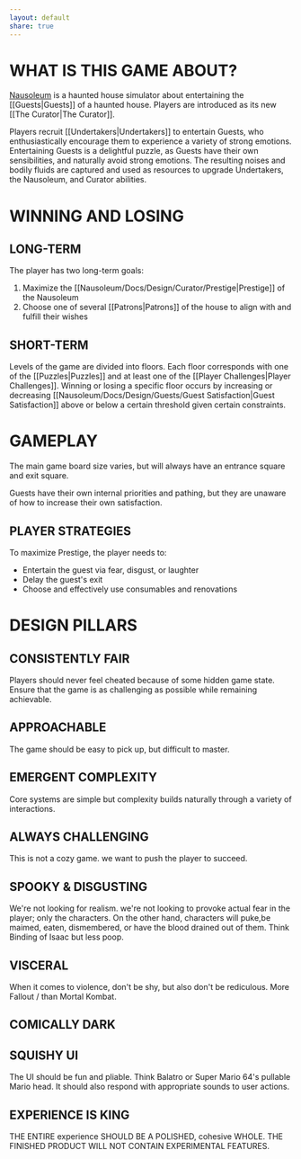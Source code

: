 ```yaml
---
layout: default
share: true
---
```

  
# WHAT IS THIS GAME ABOUT?  
  
[Nausoleum](Nausoleum/Docs/Design/Writing/Nausoleum.md) is a haunted house simulator about entertaining the [[Guests|Guests]] of a haunted house. Players are introduced as its new [[The Curator|The Curator]].  
  
Players recruit [[Undertakers|Undertakers]] to entertain Guests, who enthusiastically encourage them to experience a variety of strong emotions. Entertaining Guests is a delightful puzzle, as Guests have their own sensibilities, and naturally avoid strong emotions. The resulting noises and bodily fluids are captured and used as resources to upgrade Undertakers, the Nausoleum, and Curator abilities.  
  
# WINNING AND LOSING  
  
## LONG-TERM  
  
The player has two long-term goals:  
  
1. Maximize the [[Nausoleum/Docs/Design/Curator/Prestige|Prestige]] of the Nausoleum  
2. Choose one of several [[Patrons|Patrons]] of the house to align with and fulfill their wishes  
  
## SHORT-TERM  
  
Levels of the game are divided into floors. Each floor corresponds with one of the [[Puzzles|Puzzles]] and at least one of the [[Player Challenges|Player Challenges]]. Winning or losing a specific floor occurs by increasing or decreasing [[Nausoleum/Docs/Design/Guests/Guest Satisfaction|Guest Satisfaction]] above or below a certain threshold given certain constraints.  
  
# GAMEPLAY  
  
The main game board size varies, but will always have an entrance square and exit square.  
  
Guests have their own internal priorities and pathing, but they are unaware of how to increase their own satisfaction.  
  
## PLAYER STRATEGIES  
  
To maximize Prestige, the player needs to:  
  
* Entertain the guest via fear, disgust, or laughter  
* Delay the guest's exit  
* Choose and effectively use consumables and renovations  
  
# DESIGN PILLARS  
  
## CONSISTENTLY FAIR  
  
Players should never feel cheated because of some hidden game state. Ensure that the game is as challenging as possible while remaining achievable.  
  
## APPROACHABLE  
  
The game should be easy to pick up, but difficult to master.  
  
## EMERGENT COMPLEXITY  
  
Core systems are simple but complexity builds naturally through a variety of interactions.  
  
## ALWAYS CHALLENGING  
  
This is not a cozy game. we want to push the player to succeed.  
  
## SPOOKY & DISGUSTING  
  
We're not looking for realism. we're not looking to provoke actual fear in the player; only the characters. On the other hand, characters will puke,be maimed, eaten, dismembered, or have the blood drained out of them. Think Binding of Isaac but less poop.  
  
## VISCERAL  
  
When it comes to violence, don't be shy, but also don't be rediculous. More Fallout / than Mortal Kombat.  
  
## COMICALLY DARK  
  
## SQUISHY UI  
  
The UI should be fun and pliable. Think Balatro or Super Mario 64's pullable Mario head. It should also respond with appropriate sounds to user actions.  
  
## EXPERIENCE IS KING  
  
THE ENTIRE experience SHOULD BE A POLISHED, cohesive WHOLE. THE FINISHED PRODUCT WILL NOT CONTAIN EXPERIMENTAL FEATURES.  
